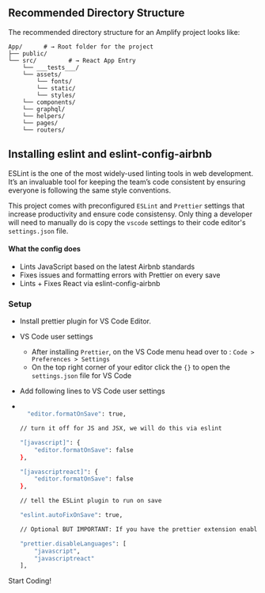 ## Recommended Directory Structure

The recommended directory structure for an Amplify project looks like:

```shell
App/      # → Root folder for the project
├── public/
└── src/         # → React App Entry
    └── ___tests___/
    └── assets/
        └── fonts/
        └── static/
        └── styles/
    └── components/
    └── graphql/
    └── helpers/
    └── pages/
    └── routers/
```

## Installing eslint and eslint-config-airbnb

ESLint is the one of the most widely-used linting tools in web development. It’s an invaluable tool for keeping the team’s code consistent by ensuring everyone is following the same style conventions.

This project comes with preconfigured `ESLint` and `Prettier` settings that increase productivity and ensure code consistensy. Only thing a developer will need to manually do is copy the `vscode` settings to their code editor's `settings.json` file.

#### What the config does

- Lints JavaScript based on the latest Airbnb standards
- Fixes issues and formatting errors with Prettier on every save
- Lints + Fixes React via eslint-config-airbnb

### Setup

- Install prettier plugin for VS Code Editor.

- VS Code user settings

  - After installing `Prettier`, on the VS Code menu head over to : `Code > Preferences > Settings`
  - On the top right corner of your editor click the `{}` to open the `settings.json` file for VS Code

* Add following lines to VS Code user settings

* ```bash

    "editor.formatOnSave": true,

  // turn it off for JS and JSX, we will do this via eslint

  "[javascript]": {
      "editor.formatOnSave": false
  },

  "[javascriptreact]": {
      "editor.formatOnSave": false
  },

  // tell the ESLint plugin to run on save

  "eslint.autoFixOnSave": true,

  // Optional BUT IMPORTANT: If you have the prettier extension enabled for other //languages like CSS and HTML, turn it off for JS since we are doing it through Eslint // already

  "prettier.disableLanguages": [
      "javascript",
      "javascriptreact"
  ],
  ```

Start Coding!
